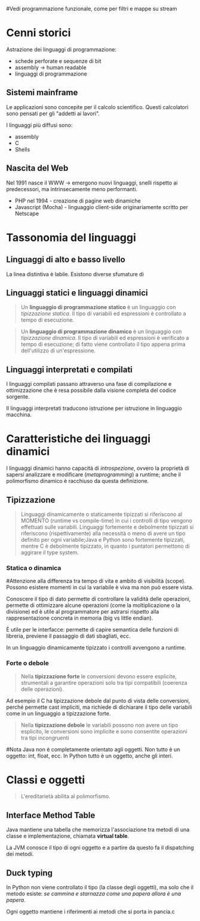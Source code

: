 #Vedi programmazione funzionale, come per filtri e mappe su stream

# Cenni storici
Astrazione dei linguaggi di programmazione:
- schede perforate e sequenze di bit
- assembly -> human readable
- linguaggi di programmazione

## Sistemi mainframe
Le applicazioni sono concepite per il calcolo scientifico. Questi calcolatori sono pensati per gli "addetti ai lavori".

I linguaggi più diffusi sono:
- assembly
- C
- Shells

## Nascita del Web
Nel 1991 nasce il WWW -> emergono nuovi linguaggi, snelli rispetto ai predecessori, ma intrinsecamente meno performanti.
- PHP nel 1994 - creazione di pagine web dinamiche
- Javascript (Mocha) - linguaggio client-side originariamente scritto per Netscape

# Tassonomia del linguaggi
## Linguaggi di alto e basso livello
La linea distintiva è labile. Esistono diverse sfumature di 

## Linguaggi statici e linguaggi dinamici
> Un **linguaggio di programmazione statico** è un linguaggio con *tipizzazione statica*. Il tipo di variabili ed espressioni è controllato a tempo di esecuzione.

> Un **linguaggio di programmazione dinamico** è un linguaggio con *tipizzazione dinamica*. Il tipo di variabili ed espressioni è verificato a tempo di esecuzione; di fatto viene controllato il tipo appena prima dell'utilizzo di un'espressione.

## Linguaggi interpretati e compilati
I linguaggi compilati passano attraverso una fase di compilazione e ottimizzazione che è resa possibile dalla visione completa del codice sorgente.

Il linguaggi interpretati traducono istruzione per istruzione in linguaggio macchina.

# Caratteristiche dei linguaggi dinamici
I linguaggi dinamici hanno capacità di *introspezione*, ovvero la proprietà di sapersi analizzare e modificare (*metaprogramming*) a runtime; anche il polimorfismo dinamico è racchiuso da questa definizione.

## Tipizzazione
> Linguaggi dinamicamente o staticamente tipizzati si riferiscono al MOMENTO (runtime vs compile-time) in cui i controlli di tipo vengono effettuati sulle variabili. Linguaggi fortemente e debolmente tipizzati si riferiscono (rispettivamente) alla necessità o meno di avere un tipo definito per ogni variabile;Java e Python sono fortemente tipizzati, mentre C è debolmente tipizzato, in quanto i puntatori permettono di aggirare il type system.

### Statica o dinamica
#Attenzione alla differenza tra tempo di vita e ambito di visibilità (scope). Possono esistere momenti in cui la variabile è viva ma non può essere vista.

Conoscere il tipo di dato permette di controllare la validità delle operazioni, permette di ottimizzare alcune operazioni (come la moltiplicazione o la divisione) ed è utile al programmatore per astrarsi rispetto alla rappresentazione concreta in memoria (big vs little endian).

È utile per le interfacce: permette di capire semantica delle funzioni di libreria, previene il passaggio di dati sbagliati, ecc.

In un linguaggio dinamicamente tipizzato i controlli avvengono a runtime.

### Forte o debole
> Nella **tipizzazione forte** le conversioni devono essere esplicite, strumentali a garantire operazioni solo tra tipi compatibili (coerenza delle operazioni).

Ad esempio il C ha tipizzazione debole dal punto di vista delle conversioni, perché permette cast impliciti, ma richiede di dichiarare il tipo delle variabili come in un linguaggio a tipizzazione forte.

> Nella **tipizzazione debole** le variabili possono non avere un tipo esplicito, le conversioni sono implicite e sono consentite operazioni tra tipi incongruenti

#Nota Java non è completamente orientato agli oggetti. Non tutto è un oggetto: int, float, ecc. In Python tutto è un oggetto, anche gli interi.

# Classi e oggetti
> L'ereditarietà abilita al polimorfismo.

## Interface Method Table
Java mantiene una tabella che memorizza l'associazione tra metodi di una classe e implementazione, chiamata **virtual table**.

La JVM conosce il tipo di ogni oggetto e a partire da questo fa il dispatching dei metodi.

## Duck typing
In Python non viene controllato il tipo (la classe degli oggetti), ma solo che il metodo esiste: _se cammina e starnazza come una papera allora è una papera_.

Ogni oggetto mantiene i riferimenti ai metodi che si porta in pancia.c